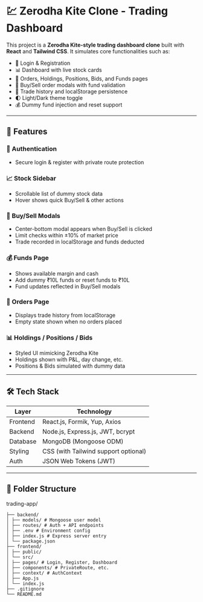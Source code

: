 # 💹 Zerodha Kite Clone - Trading Dashboard

This project is a **Zerodha Kite-style trading dashboard clone** built with **React** and **Tailwind CSS**. It simulates core functionalities such as:

- 🔐 Login & Registration
- 📊 Dashboard with live stock cards
- 💼 Orders, Holdings, Positions, Bids, and Funds pages
- 💸 Buy/Sell order modals with fund validation
- 🧾 Trade history and localStorage persistence
- 🌓 Light/Dark theme toggle
- 💰 Dummy fund injection and reset support

---

## 🚀 Features

### 🔐 Authentication
- Secure login & register with private route protection

### 📈 Stock Sidebar
- Scrollable list of dummy stock data
- Hover shows quick Buy/Sell & other actions

### 🛒 Buy/Sell Modals
- Center-bottom modal appears when Buy/Sell is clicked
- Limit checks within ±10% of market price
- Trade recorded in localStorage and funds deducted

### 💰 Funds Page
- Shows available margin and cash
- Add dummy ₹10L funds or reset funds to ₹10L
- Fund updates reflected in Buy/Sell modals

### 📑 Orders Page
- Displays trade history from localStorage
- Empty state shown when no orders placed

### 📊 Holdings / Positions / Bids
- Styled UI mimicking Zerodha Kite
- Holdings shown with P&L, day change, etc.
- Positions & Bids simulated with dummy data

---


## 🛠️ Tech Stack

| Layer        | Technology                        |
|--------------|------------------------------------|
| Frontend     | React.js, Formik, Yup, Axios       |
| Backend      | Node.js, Express.js, JWT, bcrypt   |
| Database     | MongoDB (Mongoose ODM)             |
| Styling      | CSS (with Tailwind support optional)|
| Auth         | JSON Web Tokens (JWT)              |

---
 
## 📂 Folder Structure
trading-app/
```
├── backend/
│ ├── models/ # Mongoose user model
│ ├── routes/ # Auth + API endpoints
│ ├── .env # Environment config
│ ├── index.js # Express server entry
│ └── package.json
├── frontend/
│ ├── public/
│ └── src/
│ ├── pages/ # Login, Register, Dashboard
│ ├── components/ # PrivateRoute, etc.
│ ├── context/ # AuthContext
│ ├── App.js
│ └── index.js
├── .gitignore
└── README.md
```